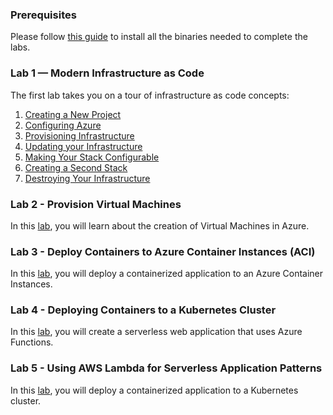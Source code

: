 ### Prerequisites

Please follow [this guide](./00-installing-prerequisites.md) to install all the binaries needed to complete the labs.

### Lab 1 — Modern Infrastructure as Code

The first lab takes you on a tour of infrastructure as code concepts:

1. [Creating a New Project](./01-iac/01-creating-a-new-project.md)
2. [Configuring Azure](./01-iac/02-configuring-azure.md)
3. [Provisioning Infrastructure](./01-iac/03-provisioning-infrastructure.md)
4. [Updating your Infrastructure](./01-iac/04-updating-your-infrastructure.md)
5. [Making Your Stack Configurable](./01-iac/05-making-your-stack-configurable.md)
6. [Creating a Second Stack](./01-iac/06-creating-a-second-stack.md)
7. [Destroying Your Infrastructure](./01-iac/07-destroying-your-infrastructure.md)

### Lab 2 - Provision Virtual Machines

In this [lab](./02-vms/README.md), you will learn about the creation of Virtual Machines in Azure.

### Lab 3 - Deploy Containers to Azure Container Instances (ACI)

In this [lab](./03-aci/README.md), you will deploy a containerized application to an Azure Container Instances.

### Lab 4 - Deploying Containers to a Kubernetes Cluster

In this [lab](./04-serverless/README.md), you will create a serverless web application that uses Azure Functions.

### Lab 5 - Using AWS Lambda for Serverless Application Patterns

In this [lab](./05-kubernetes/README.md), you will deploy a containerized application to a Kubernetes cluster.
